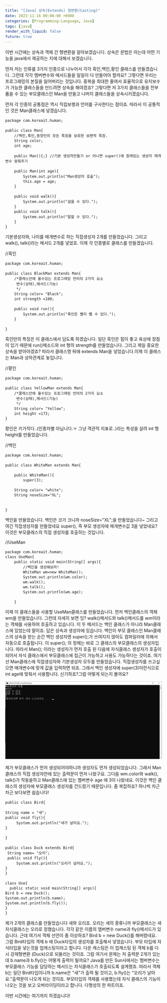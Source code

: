 ```yaml
---
title: "[Java] 상속(Extends) 형변환(Casting)"
date: 2023-11-16 00:00:00 +0900
categories: [Programming-Language, Java]
tags: [java]
render_with_liquid: false
future: true
---
```

이번 시간에는 상속과 객체 간 형변환을 알아보겠습니다. 상속은 문법은 아는데 어떤 기능을 java에서 제공하는 지에 대해서 보겠습니다.

먼저 저는 인류를 3가지 인종으로 나누어서 각각 흑인,백인,황인 클래스를 만들겠습니다. 그런데 각각 멤버변수와 메서드들을 일일이 다 만들어야 할까요? 그렇다면 우리는 프로그래밍의 본질을 잃어버리는 것입니다. 중복을 최대한 줄여서 효율적으로 유지보수가 가능한 클래스들을 만드려면 상속을 해야겠죠? 그렇다면 저 3가지 클래스들을 전부 품을 수 있는 부모클래스인 Man을 만들고 나머지 클래스들을 상속시키겠습니다.

먼저 각 인종의 공통점은 역시 직립보행과 언어를 구사한다는 점이죠. 따라서 이 공통적인 것은 Man클래스에 넣겠습니다.

```
package com.koreait.human;

public class Man{
	//백인,흑인,동양인의 모든 특징을 보유한 보편적 특징.
	String color;
	int age;

	public Man(){;} //기본 생성자만들기 or 아니면 super()에 원래있는 생성자 매개변수 맞춰주기

	public Man(int age){
		System.out.println("Man생성자 호출");
        this.age = age;
	}

	public void walk(){
		System.out.println("걸을 수 있다.");
	}
	public void talk(){
		System.out.println("말할 수 있다.");
	}
}
```

기본생성자와, 나이를 매개변수로 하는 직접생성자 2개를 만들었습니다. 그리고 walk(), talk()라는 메서드 2개를 넣었죠. 이제 각 인종별로 클래스를 만들겠습니다.

//흑인

```
package com.koreait.human;

public class BlackMan extends Man{
	/*클래스안에 올수있는 프로그래밍 언어의 2가지 요소
	 변수(상태),메서드(기능) 
	 */
	String color= "Black";
	int strength =100;

	public void run(){
		System.out.println("흑인은 빨리 뛸 수 있다.");
	}

}
```

흑인만의 특징은 이 클래스에서 담도록 하겠습니다. 일단 흑인은 힘이 좋고 육상에 장점이 있기 때문에 run()메소드와 int 형의 strength를 만들었습니다. 그리고 제일 중요한 상속을 받아야겠죠? 따라서 클래스명 뒤에 extends Man을 넣었습니다.이제 이 클래스는 Man과 상하관계로 놓입니다.

//황인

```
package com.koreait.human;

public class YellowMan extends Man{
	/*클래스안에 올수있는 프로그래밍 언어의 2가지 요소
	 변수(상태),메서드(기능) 
	 */
	String color= "Yellow";
	int height =173;
}
```

황인은 키가작다..(인종차별 아닙니다.ㅜ 그냥 객관적 지표로..)라는 특성을 살려 int 형 height를 만들었습니다.

//백인

```
package com.koreait.human;

public class WhiteMan extends Man{
	
	public WhiteMan(){
		super(3);
	
	String color= "white";
	String noseSize="XL";


}
```

백인을 만들었습니다. 백인은 코가 크니까 noseSize="XL";을 만들었습니다~ 그리고 여긴 직접생성자를 만들었네요 super(), 즉 부모 생성자에 매개변수값 3을 넣었네요? 이것은 부모클래스의 직접 생성자를 호출하는 것입니다.

//UseMan

```
package com.koreait.human;
class UseMan{
	public static void main(String[] args){
		//백인을 생성해보자!
		WhiteMan wm=new WhiteMan();
		System.out.println(wm.color);
		wm.walk();
		wm.talk();
        System.out.println(wm.age);
	
	}
```

이제 이 클래스들을 사용할 UseMan클래스를 만들었습니다. 먼저 백인클래스의 객체 wm을 만들었습니다. 그런데 자세히 보면 잉? walk()메서드와 talk()메서드를 wm이라는 객체를 사용하여 호출하고 있습니다. 이 두 메서드는 백인 클래스가 아니라 Man클래스에 있었는데 말이죠. 답은 상속과 생성자에 있습니다. 백인이 부모 클래스인 Man클래스의 상속을 받는 순간 백인 생성자엔 super();가 쓰여지지 않아도 컴파일러에 의해서 자동으로 호출됩니다. 이 super(); 의 정체는 바로 그 클래스의 부모클래스의 생성자입니다. 따라서 Man(); 이라는 생성자가 먼저 호출 된 다음에 자식클래스 생성자가 호출이 되어서 자식 클래스에서 부모클래스에 접근이 가능하고 사용도 가능하다는 것이죠. 여기선 Man클래스에 직접생성자와 기본생성자 모두를 만들었습니다. 직접생성자를 쓰고싶으면 매개변수에 맞게 값을 입력하면 되죠. 그래서 백인 생성자에 super(3)이런식으로 int age에 맞춰서 사용합니다. 신기하죠?그럼 어떻게 되는지 볼까요?

![Desktop View](/assets/img/Programming-Language/Java/Extends-Casting/1.png)

제가 부모클래스가 먼저 생성되어야하니까 생성자도 먼저 생성되었습니다. 그래서 Man클래스의 직접 생성자안에 있는 출력문이 먼저 나왔구요. 그다음 wm.color와 walk(), talk()가 작동을하고 Man클래스에 있는 멤버변수 age 에 3이 나왔네요. 이것은 백인 클래스의 생성자에 부모클래스 생성자를 건드렸기 때문입니다. 좀 복잡하죠? 하나씩 차근차근 보다보면 쉽습니다!

```
public class Bird{

String name = "새";
public void fly(){
     System.out.println("새가 날아요.");
}

}

public class Duck extends Bird{
 String name= "오리";
 public void fly(){
     System.out.println("오리가 날아요.");
}
}

class Use{
  public static void main(String[] args){
Bird b = new Duck();
System.out.println(b.name);
System.out.println(b.fly());
}
}
```

제가 2개의 클래스를 만들었습니다 새와 오리죠. 오리는 새의 종류니까 부모클래스는 새 자식클래스는 오리로 정했습니다. 각각 같은 이름의 멤버변수 name과 fly()메서드가 있습니다. 근데 여기서 객체 선언이 좀 이상하죠? Bird b = new Duck()를 해버렸네요. 그럼 Bird타입의 객체 b 에 Duck타입의 생성자를 호출해서 넣었습니다. 부모 타입에 자식타입을 넣는것을 업캐스팅이라고 합니다. 다운 캐스팅은 이 업캐스팅 된 객체 b를 다시 강제형변환 (Duck)으로 되돌리는 것이죠. 그럼 여기서 문제는 저 출력문 2개가 있는데 b.name과 b.fly()는 어떻게 출력이 될까요? Java를 만든 Sun사에서는 멤버변수는 부모클래스 기능을 담당하는 메서드는 자식클래스가 호출되도록 설계했죠. 따라서 객체 b는 일단 Bird타입이니까 b.name은 "새"가 출력 될 것이고, b.fly()는 "오리가 날아요."출력문이 나오게 되는 것이죠. 부모타입의 객체를 사용했는데 자식 클래스의 기능이 나오는 것을 보고 오버라이딩이라고 합니다. 다형성의 한 파트이죠.

이번 시간에는 여기까지 하겠습니다!